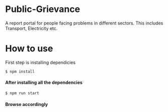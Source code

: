 # Public-Grievance
A report portal for people facing problems in different sectors. This includes Transport, Electricity etc.

# How to use
First step is installing dependicies

`$ npm install`

#### After installing all the dependencies
`$ npm run start`

#### Browse accordingly
